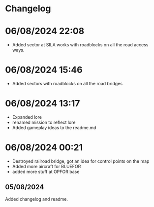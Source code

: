 # Changelog

# 06/08/2024 22:08
- Added sector at SILA works with roadblocks on all the road access ways.

# 06/08/2024 15:46
- Added sectors with roadblocks on all the road bridges

# 06/08/2024 13:17
- Expanded lore
- renamed mission to reflect lore
- Added gameplay ideas to the readme.md

# 06/08/2024 00:21
- Destroyed railroad bridge, got an idea for control points on the map
- Added more aircraft for BLUEFOR
- added more stuff at OPFOR base

## 05/08/2024
Added changelog and readme.
